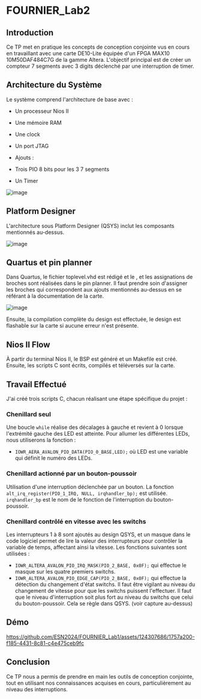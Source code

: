 # FOURNIER_Lab2

## Introduction

Ce TP met en pratique les concepts de conception conjointe vus en cours en travaillant avec une carte DE10-Lite équipée d'un FPGA MAX10 10M50DAF484C7G de la gamme Altera. L'objectif principal est de créer un compteur 7 segments avec 3 digits déclenché par une interruption de timer.

## Architecture du Système

Le système comprend l'architecture de base avec :
- Un processeur Nios II
- Une mémoire RAM
- Une clock
- Un port JTAG

- Ajouts :
- Trois PIO 8 bits pour les 3 7 segments
- Un Timer

![image](https://github.com/ESN2024/FOURNIER_Lab2/assets/124307686/422a96f5-2896-4845-998c-f63caed12cb8)


## Platform Designer

L'architecture sous Platform Designer (QSYS) inclut les composants mentionnés au-dessus.

![image](https://github.com/ESN2024/FOURNIER_Lab2/assets/124307686/951b7667-fcf3-44be-86ea-1beb5555aefb)

## Quartus et pin planner

Dans Quartus, le fichier toplevel.vhd est rédigé et le , et les assignations de broches sont réalisées dans le pin planner. Il faut prendre soin d'assigner les broches qui correspondent aux ajouts mentionnés au-dessus en se référant à la documentation de la carte.

![image](https://github.com/ESN2024/FOURNIER_Lab2/assets/124307686/117a082b-90ec-43f0-9cda-46c5d15919f5)

Ensuite, la compilation complète du design est effectuée, le design est flashable sur la carte si aucune erreur n'est présente.

## Nios II Flow

À partir du terminal Nios II, le BSP est généré et un Makefile est créé. Ensuite, les scripts C sont écrits, compilés et téléversés sur la carte.

## Travail Effectué

J'ai créé trois scripts C, chacun réalisant une étape spécifique du projet :

### Chenillard seul

Une boucle `while` réalise des décalages à gauche et revient à 0 lorsque l'extrémité gauche des LED est atteinte. Pour allumer les différentes LEDs, nous utiliserons la fonction :
- `IOWR_AERA_AVALON_PIO_DATA(PIO_0_BASE,LED);` où LED est une variable qui définit le numéro des LEDs.

### Chenillard actionné par un bouton-poussoir

Utilisation d'une interruption déclenchée par un bouton. La fonction `alt_irq_register(PIO_1_IRQ, NULL, irqhandler_bp);` est utilisée. `irqhandler_bp` est le nom de le fonction de l'interruption du bouton-poussoir.

### Chenillard contrôlé en vitesse avec les switchs

Les interrupteurs 1 à 8 sont ajoutés au design QSYS, et un masque dans le code logiciel permet de lire la valeur des interrupteurs pour contrôler la variable de temps, affectant ainsi la vitesse. Les fonctions suivantes sont utilisées :
- `IOWR_ALTERA_AVALON_PIO_IRQ_MASK(PIO_2_BASE, 0x0F);` qui effectue le masque sur les quatre premiers switchs.
- `IOWR_ALTERA_AVALON_PIO_EDGE_CAP(PIO_2_BASE, 0x0F);` qui effectue la détection du changement d'état switchs.
Il faut être vigilant au niveau du changement de vitesse pour que les switchs puissent l'effectuer. Il faut que le niveau d'interruption soit plus fort au niveau du switchs que celui du bouton-poussoir. Cela se règle dans QSYS. (voir capture au-dessus)

## Démo

https://github.com/ESN2024/FOURNIER_Lab1/assets/124307686/1757a200-f185-4431-8c81-c4e475ceb9fc

## Conclusion

Ce TP nous a permis de prendre en main les outils de conception conjointe, tout en utilisant nos connaissances acquises en cours, particulièrement au niveau des interruptions.
 
